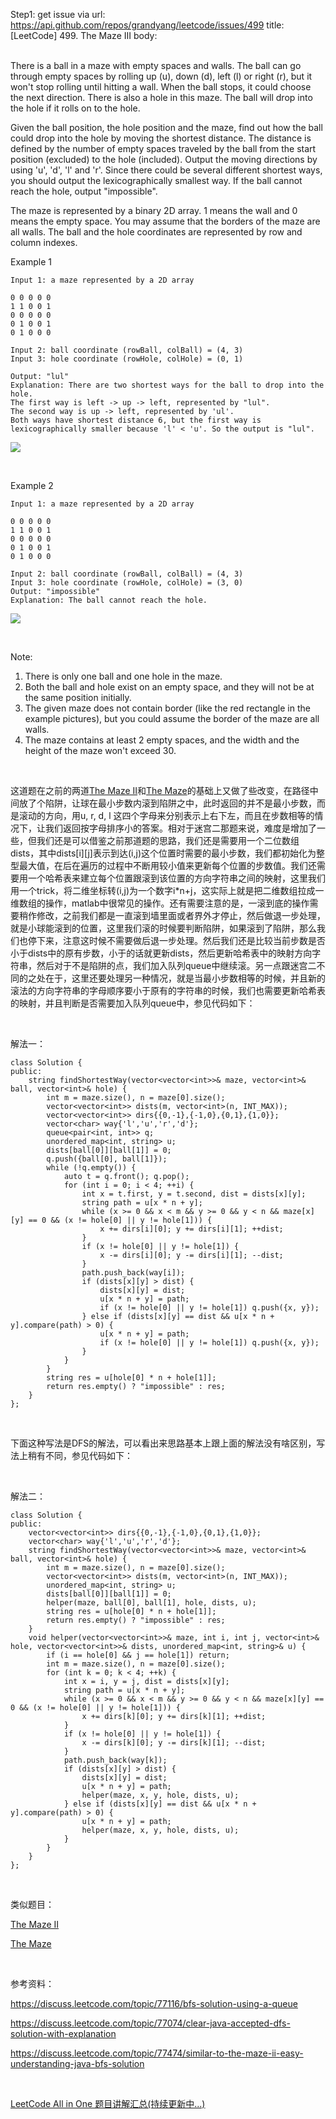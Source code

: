 Step1: get issue via url: https://api.github.com/repos/grandyang/leetcode/issues/499 
 title:[LeetCode] 499. The Maze III 
 body:  
  

There is a ball in a maze with empty spaces and walls. The ball can go through empty spaces by rolling up (u), down (d), left (l) or right (r), but it won't stop rolling until hitting a wall. When the ball stops, it could choose the next direction. There is also a hole in this maze. The ball will drop into the hole if it rolls on to the hole.

Given the ball position, the hole position and the maze, find out how the ball could drop into the hole by moving the shortest distance. The distance is defined by the number of empty spaces traveled by the ball from the start position (excluded) to the hole (included). Output the moving directions by using 'u', 'd', 'l' and 'r'. Since there could be several different shortest ways, you should output the lexicographically smallest way. If the ball cannot reach the hole, output "impossible".

The maze is represented by a binary 2D array. 1 means the wall and 0 means the empty space. You may assume that the borders of the maze are all walls. The ball and the hole coordinates are represented by row and column indexes.

Example 1
    
    
    Input 1: a maze represented by a 2D array
    
    0 0 0 0 0
    1 1 0 0 1
    0 0 0 0 0
    0 1 0 0 1
    0 1 0 0 0
    
    Input 2: ball coordinate (rowBall, colBall) = (4, 3)
    Input 3: hole coordinate (rowHole, colHole) = (0, 1)
    
    Output: "lul"
    Explanation: There are two shortest ways for the ball to drop into the hole.
    The first way is left -> up -> left, represented by "lul".
    The second way is up -> left, represented by 'ul'.
    Both ways have shortest distance 6, but the first way is lexicographically smaller because 'l' < 'u'. So the output is "lul".
    

![](https://leetcode.com/static/images/problemset/maze_2_example_1.png)

 

Example 2
    
    
    Input 1: a maze represented by a 2D array
    
    0 0 0 0 0
    1 1 0 0 1
    0 0 0 0 0
    0 1 0 0 1
    0 1 0 0 0
    
    Input 2: ball coordinate (rowBall, colBall) = (4, 3)
    Input 3: hole coordinate (rowHole, colHole) = (3, 0)
    Output: "impossible"
    Explanation: The ball cannot reach the hole.
    

![](https://leetcode.com/static/images/problemset/maze_2_example_2.png)

 

Note:

  1. There is only one ball and one hole in the maze.
  2. Both the ball and hole exist on an empty space, and they will not be at the same position initially.
  3. The given maze does not contain border (like the red rectangle in the example pictures), but you could assume the border of the maze are all walls.
  4. The maze contains at least 2 empty spaces, and the width and the height of the maze won't exceed 30.



 

这道题在之前的两道[The Maze II](http://www.cnblogs.com/grandyang/p/6725380.html)和[The Maze](http://www.cnblogs.com/grandyang/p/6381458.html)的基础上又做了些改变，在路径中间放了个陷阱，让球在最小步数内滚到陷阱之中，此时返回的并不是最小步数，而是滚动的方向，用u, r, d, l 这四个字母来分别表示上右下左，而且在步数相等的情况下，让我们返回按字母排序小的答案。相对于迷宫二那题来说，难度是增加了一些，但我们还是可以借鉴之前那道题的思路，我们还是需要用一个二位数组dists，其中dists[i][j]表示到达(i,j)这个位置时需要的最小步数，我们都初始化为整型最大值，在后在遍历的过程中不断用较小值来更新每个位置的步数值。我们还需要用一个哈希表来建立每个位置跟滚到该位置的方向字符串之间的映射，这里我们用一个trick，将二维坐标转(i,j)为一个数字i*n+j，这实际上就是把二维数组拉成一维数组的操作，matlab中很常见的操作。还有需要注意的是，一滚到底的操作需要稍作修改，之前我们都是一直滚到墙里面或者界外才停止，然后做退一步处理，就是小球能滚到的位置，这里我们滚的时候要判断陷阱，如果滚到了陷阱，那么我们也停下来，注意这时候不需要做后退一步处理。然后我们还是比较当前步数是否小于dists中的原有步数，小于的话就更新dists，然后更新哈希表中的映射方向字符串，然后对于不是陷阱的点，我们加入队列queue中继续滚。另一点跟迷宫二不同的之处在于，这里还要处理另一种情况，就是当最小步数相等的时候，并且新的滚法的方向字符串的字母顺序要小于原有的字符串的时候，我们也需要更新哈希表的映射，并且判断是否需要加入队列queue中，参见代码如下：

 

解法一：
    
    
    class Solution {
    public:
        string findShortestWay(vector<vector<int>>& maze, vector<int>& ball, vector<int>& hole) {
            int m = maze.size(), n = maze[0].size();
            vector<vector<int>> dists(m, vector<int>(n, INT_MAX));
            vector<vector<int>> dirs{{0,-1},{-1,0},{0,1},{1,0}};
            vector<char> way{'l','u','r','d'};
            queue<pair<int, int>> q;
            unordered_map<int, string> u;
            dists[ball[0]][ball[1]] = 0;
            q.push({ball[0], ball[1]});
            while (!q.empty()) {
                auto t = q.front(); q.pop();
                for (int i = 0; i < 4; ++i) {
                    int x = t.first, y = t.second, dist = dists[x][y];
                    string path = u[x * n + y];
                    while (x >= 0 && x < m && y >= 0 && y < n && maze[x][y] == 0 && (x != hole[0] || y != hole[1])) {
                        x += dirs[i][0]; y += dirs[i][1]; ++dist;
                    }
                    if (x != hole[0] || y != hole[1]) {
                        x -= dirs[i][0]; y -= dirs[i][1]; --dist;
                    }
                    path.push_back(way[i]);
                    if (dists[x][y] > dist) {
                        dists[x][y] = dist;
                        u[x * n + y] = path;
                        if (x != hole[0] || y != hole[1]) q.push({x, y});
                    } else if (dists[x][y] == dist && u[x * n + y].compare(path) > 0) {
                        u[x * n + y] = path;
                        if (x != hole[0] || y != hole[1]) q.push({x, y});
                    }
                }
            }
            string res = u[hole[0] * n + hole[1]];
            return res.empty() ? "impossible" : res;
        }
    };

 

下面这种写法是DFS的解法，可以看出来思路基本上跟上面的解法没有啥区别，写法上稍有不同，参见代码如下：

 

解法二：
    
    
    class Solution {
    public:
        vector<vector<int>> dirs{{0,-1},{-1,0},{0,1},{1,0}};
        vector<char> way{'l','u','r','d'};
        string findShortestWay(vector<vector<int>>& maze, vector<int>& ball, vector<int>& hole) {
            int m = maze.size(), n = maze[0].size();
            vector<vector<int>> dists(m, vector<int>(n, INT_MAX));
            unordered_map<int, string> u;
            dists[ball[0]][ball[1]] = 0;
            helper(maze, ball[0], ball[1], hole, dists, u);
            string res = u[hole[0] * n + hole[1]];
            return res.empty() ? "impossible" : res;
        }
        void helper(vector<vector<int>>& maze, int i, int j, vector<int>& hole, vector<vector<int>>& dists, unordered_map<int, string>& u) {
            if (i == hole[0] && j == hole[1]) return;
            int m = maze.size(), n = maze[0].size();
            for (int k = 0; k < 4; ++k) {
                int x = i, y = j, dist = dists[x][y];
                string path = u[x * n + y];
                while (x >= 0 && x < m && y >= 0 && y < n && maze[x][y] == 0 && (x != hole[0] || y != hole[1])) {
                    x += dirs[k][0]; y += dirs[k][1]; ++dist;
                }
                if (x != hole[0] || y != hole[1]) {
                    x -= dirs[k][0]; y -= dirs[k][1]; --dist;
                }
                path.push_back(way[k]);
                if (dists[x][y] > dist) {
                    dists[x][y] = dist;
                    u[x * n + y] = path;
                    helper(maze, x, y, hole, dists, u);
                } else if (dists[x][y] == dist && u[x * n + y].compare(path) > 0) {
                    u[x * n + y] = path;
                    helper(maze, x, y, hole, dists, u);
                }
            }
        }
    };

 

类似题目：

[The Maze II](http://www.cnblogs.com/grandyang/p/6725380.html)

[The Maze](http://www.cnblogs.com/grandyang/p/6381458.html)

 

参考资料：

<https://discuss.leetcode.com/topic/77116/bfs-solution-using-a-queue>

<https://discuss.leetcode.com/topic/77074/clear-java-accepted-dfs-solution-with-explanation>

<https://discuss.leetcode.com/topic/77474/similar-to-the-maze-ii-easy-understanding-java-bfs-solution>

 

[LeetCode All in One 题目讲解汇总(持续更新中...)](http://www.cnblogs.com/grandyang/p/4606334.html)
